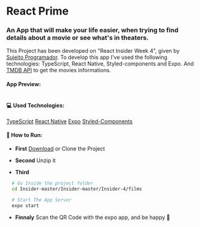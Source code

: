 # React Prime

### An App that will make your life easier, when trying to find details about a movie or see what's in theaters.

This Project has been developed on "React Insider Week 4", given by [Sujeito Programador]("https://www.youtube.com/c/Sujeitoprogramador"). To develop this app I've used the following technologies: TypeScript, React Native, Styled-components and Expo. And [TMDB API]('https://developers.themoviedb.org/3') to get the movies informations.

#### App Preview&#58;

<img src="">

#### 💻 Used Technologies&#58;

[TypeScript]('https://www.typescriptlang.org/')
[React Native]('https://reactnative.dev/')
[Expo]('https://expo.dev/')
[Styled-Components]('https://styled-components.com/')

#### 🏃 How to Run&#58;

- **First**
  [Download]('https://github.com/hemerson-git/Insider/archive/refs/heads/master.zip') or Clone the Project
  <br />

- **Second**
  Unzip it
  <br />

- **Third**

```bash
  # Go Inside the project folder
  cd Insider-master/Insider-master/Insider-4/films

  # Start The App Server
  expo start
```

- **Finnaly**
  Scan the QR Code with the expo app, and be happy 🙂
